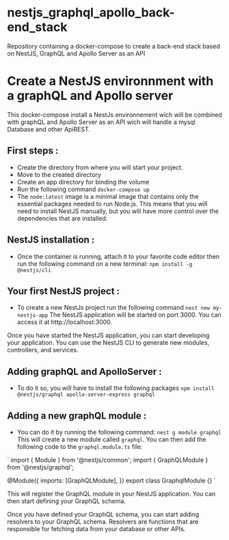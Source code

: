 # nestjs_graphql_apollo_back-end_stack
Repository containing a docker-compose to create a back-end stack based on NestJS, GraphQL and Apollo Server as an API
# Create a NestJS environnment with a graphQL and Apollo server

This docker-compose install a NestJs environnement wich will be combined with graphQL and Apollo Server as an API wich will handle a mysql Database and other ApiREST.

## First steps :
- Create the directory from where you will start your project.
- Move to the created directory
- Create an app directory for binding the volume
- Run the following command `docker-compose up`
- The `node:latest` image is a minimal image that contains only the essential packages needed to run Node.js. This means that you will need to install NestJS manually, but you will have more control over the dependencies that are installed.


## NestJS installation :
- Once the container is running, attach it to your favorite code editor then run the following command on a new terminal: `npm install -g @nestjs/cli`


## Your first NestJS project :
- To create a new NestJs project run the following command `nest new my-nestjs-app`
The NestJS application will be started on port 3000. You can access it at http://localhost:3000.

Once you have started the NestJS application, you can start developing your application. You can use the NestJS CLI to generate new modules, controllers, and services.

## Adding graphQL and ApolloServer :
- To do it so, you will have to install the following packages `npm install @nestjs/graphql apollo-server-express graphql`


## Adding a new graphQL module :
- You can do it by running the following command: `nest g module graphql`
This will create a new module called `graphql`. You can then add the following code to the `graphql.module.ts` file: 

` import { Module } from '@nestjs/common';
import { GraphQLModule } from '@nestjs/graphql';

@Module({
  imports: [GraphQLModule],
})
export class GraphqlModule {} `

This will register the GraphQL module in your NestJS application. You can then start defining your GraphQL schema.

Once you have defined your GraphQL schema, you can start adding resolvers to your GraphQL schema. Resolvers are functions that are responsible for fetching data from your database or other APIs.
